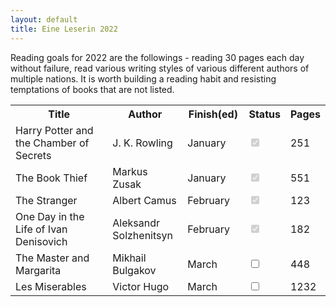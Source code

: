 ```yaml
---
layout: default
title: Eine Leserin 2022
---
```


<!-- https://www.sliderrevolution.com/resources/css-checkbox/ -->

Reading goals for 2022 are the followings - reading 30 pages each day without failure,
read various writing styles of various different authors of multiple nations. It is worth
building a reading habit and resisting temptations of books that are not listed.

<table id="myTable">
  <tr class="header">
    <th style="width:40%;">Title</th>
    <th style="width:25%;">Author</th>
    <th style="width:20%;">Finish(ed)</th>
    <th style="width:10%;">Status</th>
    <th style="width:5%;">Pages</th>
  </tr>
  <tr>
    <td>Harry Potter and the Chamber of Secrets</td>
    <td>J. K. Rowling</td>
    <td>January</td>
    <td><input type="checkbox" checked="true" disabled="true"/></td>
    <td>251</td>
  </tr>
  <tr>
    <td>The Book Thief</td>
    <td>Markus Zusak</td>
    <td>January</td>
    <td><input type="checkbox" checked="true" disabled="true"/></td>
    <td>551</td>
  </tr>
  <tr>
    <td>The Stranger</td>
    <td>Albert Camus</td>
    <td>February</td>
    <td><input type="checkbox" checked="true" disabled="true"/></td>
    <td>123</td>
  </tr>
  <tr>
    <td>One Day in the Life of Ivan Denisovich</td>
    <td>Aleksandr Solzhenitsyn</td>
    <td>February</td>
    <td><input type="checkbox" checked="true" disabled="true"/></td>
    <td>182</td>
  </tr>
  <tr class="ongoing">
    <td>The Master and Margarita</td>
    <td>Mikhail Bulgakov</td>
    <td>March</td>
    <td><input type="checkbox"/></td>
    <td>448</td>
  </tr>
  <tr>
    <td>Les Miserables</td>
    <td>Victor Hugo</td>
    <td>March</td>
    <td><input type="checkbox"/></td>
    <td>1232</td>
  </tr>
  <!--<tr>
    <td>The Magic Mountain</td>
    <td>Thomas Mann</td>
    <td>April</td>
    <td><input type="checkbox"/></td>
    <td>796</td>
  </tr>
  <tr>
    <td>Germinal</td>
    <td>Emile Zola</td>
    <td>May</td>
    <td><input type="checkbox"/></td>
    <td>258</td>
  </tr>
  <tr>
    <td>Dubliner</td>
    <td>James Joyce</td>
    <td>May</td>
    <td><input type="checkbox"/></td>
    <td>207</td>
  </tr>
  <tr>
    <td>To the Lighthouse</td>
    <td>Virginia Woolf</td>
    <td>May</td>
    <td><input type="checkbox" /></td>
    <td>209</td>
  </tr>
  <tr>
    <td>The Count of Monte Cristo</td>
    <td>Alexandre Dumas</td>
    <td>June</td>
    <td><input type="checkbox"/></td>
    <td>1276</td>
  </tr>
  <tr>
    <td>Bleak House</td>
    <td>Charles Dickens</td>
    <td>July</td>
    <td><input type="checkbox"/></td>
    <td>1017</td>
  </tr>
  <tr>
    <td>Life and Fate</td>
    <td>Vasily Grossman</td>
    <td>August</td>
    <td><input type="checkbox"/></td>
    <td>848</td>
  </tr>
  <tr>
    <td>Don Quixote</td>
    <td>Miguel de Cervantes</td>
    <td>September</td>
    <td><input type="checkbox" disabled="true" /></td>
    <td>982</td>
  </tr>
  <tr>
    <td>The Sound and the Fury</td>
    <td>William Faulkner</td>
    <td>October</td>
    <td><input type="checkbox"/></td>
    <td>366</td>
  </tr>
  <tr>
    <td>1984</td>
    <td>George Orwell</td>
    <td>October</td>
    <td><input type="checkbox" /></td>
    <td>326</td>
  </tr>
  <tr>
    <td>The Metamorphosis</td>
    <td>Franz Kafka</td>
    <td>October</td>
    <td><input type="checkbox"/></td>
    <td>201</td>
  </tr>
  <tr>
    <td>Jane Eyre</td>
    <td>Charlotte Brontë</td>
    <td>November</td>
    <td><input type="checkbox"/></td>
    <td>532</td>
  </tr>
  <tr>
    <td>Demons</td>
    <td>Dostoyevsky</td>
    <td>December</td>
    <td><input type="checkbox"/></td>
    <td>842</td>
  </tr>-->
</table>
